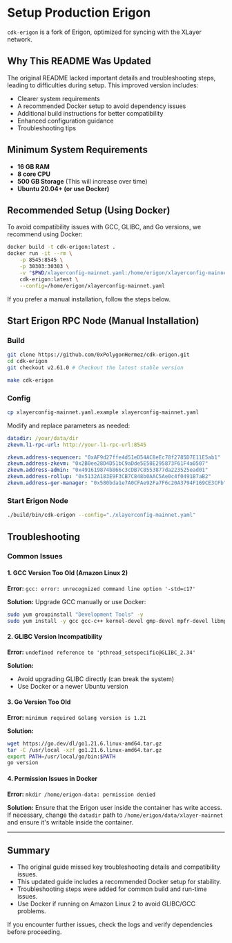 # Setup Production Erigon

`cdk-erigon` is a fork of Erigon, optimized for syncing with the XLayer network.

## Why This README Was Updated

The original README lacked important details and troubleshooting steps, leading to difficulties during setup. This improved version includes:
- Clearer system requirements
- A recommended Docker setup to avoid dependency issues
- Additional build instructions for better compatibility
- Enhanced configuration guidance
- Troubleshooting tips

## Minimum System Requirements
- **16 GB RAM**
- **8 core CPU**
- **500 GB Storage** (This will increase over time)
- **Ubuntu 20.04+ (or use Docker)**

## Recommended Setup (Using Docker)
To avoid compatibility issues with GCC, GLIBC, and Go versions, we recommend using Docker:

```bash
docker build -t cdk-erigon:latest .
docker run -it --rm \
    -p 8545:8545 \
    -p 30303:30303 \
    -v "$PWD/xlayerconfig-mainnet.yaml:/home/erigon/xlayerconfig-mainnet.yaml" \
    cdk-erigon:latest \
    --config=/home/erigon/xlayerconfig-mainnet.yaml
```

If you prefer a manual installation, follow the steps below.

## Start Erigon RPC Node (Manual Installation)

### Build
```bash
git clone https://github.com/0xPolygonHermez/cdk-erigon.git
cd cdk-erigon
git checkout v2.61.0 # Checkout the latest stable version

make cdk-erigon
```

### Config
```bash
cp xlayerconfig-mainnet.yaml.example xlayerconfig-mainnet.yaml
```
Modify and replace parameters as needed:

```yaml
datadir: /your/data/dir
zkevm.l1-rpc-url: http://your-l1-rpc-url:8545

zkevm.address-sequencer: "0xAF9d27ffe4d51eD54AC8eEc78f2785D7E11E5ab1"
zkevm.address-zkevm: "0x2B0ee28D4D51bC9aDde5E58E295873F61F4a0507"
zkevm.address-admin: "0x491619874b866c3cDB7C8553877da223525ead01"
zkevm.address-rollup: "0x5132A183E9F3CB7C848b0AAC5Ae0c4f0491B7aB2"
zkevm.address-ger-manager: "0x580bda1e7A0CFAe92Fa7F6c20A3794F169CE3CFb"
```

### Start Erigon Node
```bash
./build/bin/cdk-erigon --config="./xlayerconfig-mainnet.yaml"
```

## Troubleshooting

### Common Issues

#### 1. **GCC Version Too Old (Amazon Linux 2)**
**Error:** `gcc: error: unrecognized command line option '-std=c17'`

**Solution:** Upgrade GCC manually or use Docker:
```bash
sudo yum groupinstall "Development Tools" -y
sudo yum install -y gcc gcc-c++ kernel-devel gmp-devel mpfr-devel libmpc-devel
```

#### 2. **GLIBC Version Incompatibility**
**Error:** `undefined reference to 'pthread_setspecific@GLIBC_2.34'`

**Solution:**
- Avoid upgrading GLIBC directly (can break the system)
- Use Docker or a newer Ubuntu version

#### 3. **Go Version Too Old**
**Error:** `minimum required Golang version is 1.21`

**Solution:**
```bash
wget https://go.dev/dl/go1.21.6.linux-amd64.tar.gz
tar -C /usr/local -xzf go1.21.6.linux-amd64.tar.gz
export PATH=/usr/local/go/bin:$PATH
go version
```

#### 4. **Permission Issues in Docker**
**Error:** `mkdir /home/erigon-data: permission denied`

**Solution:** Ensure that the Erigon user inside the container has write access. If necessary, change the `datadir` path to `/home/erigon/data/xlayer-mainnet` and ensure it's writable inside the container.

---
## Summary
- The original guide missed key troubleshooting details and compatibility issues.
- This updated guide includes a recommended Docker setup for stability.
- Troubleshooting steps were added for common build and run-time issues.
- Use Docker if running on Amazon Linux 2 to avoid GLIBC/GCC problems.

If you encounter further issues, check the logs and verify dependencies before proceeding.

